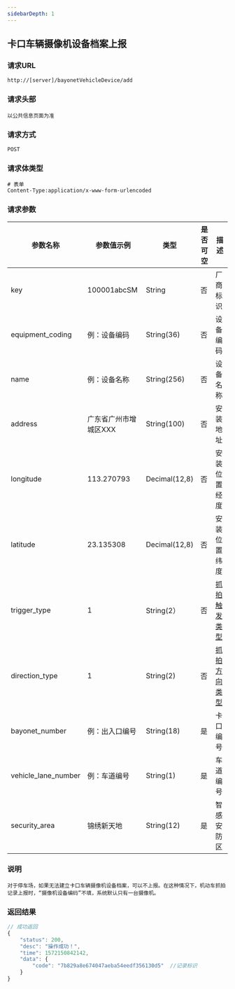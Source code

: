 ```yaml
---
sidebarDepth: 1
---
```

## 	卡口车辆摄像机设备档案上报
### 请求URL

```
http://[server]/bayonetVehicleDevice/add
```

### 请求头部

```
以公共信息页面为准
```

### 请求方式

```
POST 
```

### 请求体类型

```
# 表单
Content-Type:application/x-www-form-urlencoded
```

### 请求参数

|  参数名称   | 参数值示例 |  类型  |  是否可空   |   描述  |
| --- | --- | --- | --- | --- |
| key | 100001abcSM| String | 否 | 厂商标识
| equipment_coding | 例：设备编码 | String(36) | 否 | 设备编码
| name | 例：设备名称 | String(256) | 否 | 设备名称
| address | 广东省广州市增城区XXX | String(100) | 否 | 安装地址
| longitude | 113.270793 | Decimal(12,8) | 否 | 安装位置经度
| latitude | 23.135308 | Decimal(12,8) | 否 | 安装位置纬度
| trigger_type | 1 | String(2） | 否 | [抓拍触发类型](/通用字典.html#抓拍触发类型)
| direction_type | 1 | String(2) | 否 | [抓拍方向类型](/通用字典.html#抓拍方向类型)
| bayonet_number | 例：出入口编号 | String(18) | 是 | 卡口编号
| vehicle_lane_number | 例：车道编号 | String(1) | 是 | 车道编号
| security_area | 锦绣新天地 | String(12) | 是 | 智感安防区

### 说明

```
对于停车场，如果无法建立卡口车辆摄像机设备档案，可以不上报。在这种情况下，机动车抓拍记录上报时，“摄像机设备编码”不填，系统默认只有一台摄像机。
```


### 返回结果

```javascript
// 成功返回
{
    "status": 200,
    "desc": "操作成功！",
    "time": 1572150842142,
    "data": {
        "code": "7b829a8e674047aeba54eedf356130d5"  //记录标识
    }
}
```
